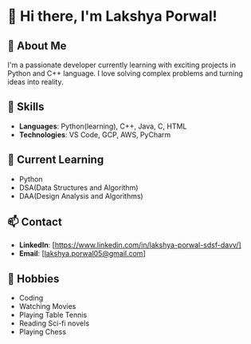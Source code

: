 # 👋 Hi there, I'm Lakshya Porwal!

## 🚀 About Me
I'm a passionate developer currently learning with exciting projects in Python and C++ language. I love solving complex problems and turning ideas into reality.

## 💼 Skills
- **Languages**: Python(learning), C++, Java, C, HTML
- **Technologies**: VS Code, GCP, AWS, PyCharm

## 🌱 Current Learning
- Python
- DSA(Data Structures and Algorithm)
- DAA(Design Analysis and Algorithms)

## 📫 Contact
- **LinkedIn**: [https://www.linkedin.com/in/lakshya-porwal-sdsf-davv/]
- **Email**: [lakshya.porwal05@gmail.com]
  
## 🎨 Hobbies
- Coding
- Watching Movies
- Playing Table Tennis
- Reading Sci-fi novels
- Playing Chess

